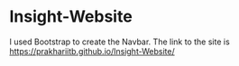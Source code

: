 # Insight-Website
I used Bootstrap to create the Navbar.
The link to the site is https://prakhariitb.github.io/Insight-Website/
